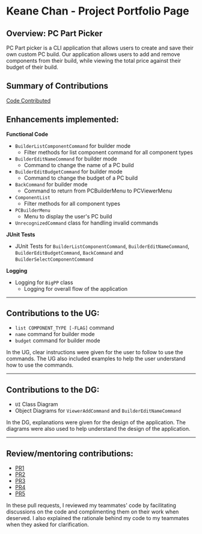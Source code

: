 <div style="page-break-after: always;"></div>

# Keane Chan - Project Portfolio Page

## Overview: PC Part Picker
PC Part picker is a CLI application that allows users to create and save their own custom PC build. Our application allows users to add and remove components from their build, while viewing the total price against their budget of their build. 
## Summary of Contributions
[Code Contributed](https://nus-cs2113-ay2223s2.github.io/tp-dashboard/?search=typing&sort=groupTitle&sortWithin=title&timeframe=commit&mergegroup=&groupSelect=groupByRepos&breakdown=true&checkedFileTypes=docs~functional-code~test-code~other&since=2023-02-17&tabOpen=true&tabType=authorship&tabAuthor=typingpanda&tabRepo=AY2223S2-CS2113-T12-2%2Ftp%5Bmaster%5D&authorshipIsMergeGroup=false&authorshipFileTypes=docs~functional-code~test-code&authorshipIsBinaryFileTypeChecked=false&authorshipIsIgnoredFilesChecked=false)

## Enhancements implemented:

**Functional Code**
- `BuilderListComponentCommand` for builder mode
  - Filter methods for list component command for all component types
- `BuilderEditNameCommand` for builder mode
  - Command to change the name of a PC build
- `BuilderEditBudgetCommand` for builder mode
  - Command to change the budget of a PC build
- `BackCommand` for builder mode
  - Command to return from PCBuilderMenu to PCViewerMenu
- `ComponentList` 
  - Filter methods for all component types
- `PCBuilderMenu` 
  - Menu to display the user's PC build
- `UnrecognizedCommand` class for handling invalid commands
  
**JUnit Tests**
- JUnit Tests for `BuilderListComponentCommand`, `BuilderEditNameCommand`, `BuilderEditBudgetCommand`, `BackCommand` and `BuilderSelectComponentCommand`

**Logging**
- Logging for `BigPP` class
  - Logging for overall flow of the application
  
---
## Contributions to the UG:
-  `list COMPONENT_TYPE [-FLAG]` command
- `name` command for builder mode
- `budget` command for builder mode

In the UG, clear instructions were given for the user to follow to use the commands. The UG also included examples to help the user understand how to use the commands.

---

## Contributions to the DG:
- `UI` Class Diagram
- Object Diagrams for `ViewerAddCommand` and `BuilderEditNameCommand`

In the DG, explanations were given for the design of the application. The diagrams were also used to help understand the design of the application.

---
## Review/mentoring contributions:

  - [PR1](https://github.com/AY2223S2-CS2113-T12-2/tp/pull/35#discussion_r1128972854)
  - [PR2](https://github.com/AY2223S2-CS2113-T12-2/tp/pull/97#discussion_r1141366981)
  - [PR3](https://github.com/AY2223S2-CS2113-T12-2/tp/pull/33#discussion_r1129009774)
  - [PR4](https://github.com/AY2223S2-CS2113-T12-2/tp/pull/68#discussion_r1135988546)
  - [PR5](https://github.com/AY2223S2-CS2113-T12-2/tp/pull/108#discussion_r1144216412)
  
  In these pull requests, I reviewed my teammates' code by facilitating discussions on the code and complimenting them on their work when deserved. I also explained the rationale behind my code to my teammates when they asked for clarification.  